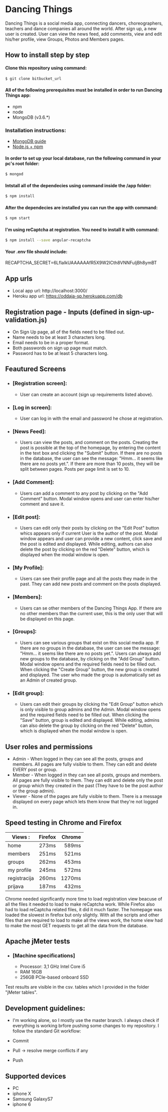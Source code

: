 # Dancing Things

Dancing Things is a social media app, connecting dancers, choreographers, teachers and dance companies all around the world. After sign up, a new user is created. User can view the news feed, add comments, view and edit his/her profile, view Groups, Photos and Members pages.

## How to install step by step
#### Clone this repository using command: 

```bash
$ git clone bitbucket_url
```

#### All of the following prerequisites must be installed in order to run Dancing Things app:
* npm
* node
* MongoDB (v3.6.*)
### Installation instructions:
* [MongoDB guide](https://docs.mongodb.com/manual/installation/)
* [Node.js + npm](https://nodejs.org/en/download/)
#### In order to set up your local database, run the following command in your pc's root folder: 

```bash
$ mongod
```

#### Intstall all of the dependecies using command inside the /app folder: 

```bash
$ npm install
```

#### After the dependecies are installed you can run the app  with command:
```bash
$ npm start
```
#### I'm using reCaptcha at registration. You need to install it with command:
```bash
$ npm install --save angular-recaptcha
```
#### Your .env file should include:

RECAPTCHA_SECRET=6LflaIkUAAAAAAfR5X9W2ICth8VNNFuljBh8ymBT


## App urls
* Local app url: http://localhost:3000/
* Heroku app url: https://oddaja-sp.herokuapp.com/db

## Registration page - Inputs (defined in sign-up-validation.js)
* On Sign Up page, all of the fields need to be filled out. 
* Name needs to be at least 3 characters long.
* Email needs to be in a proper format.
* Both passwords on sign up page must match.
* Password has to be at least 5 characters long.

## Feautured Screens

* ### [Registration screen]:
	* User can create an account (sign up requirements listed above).

* ### [Log in screen]:
	* User can log in with the email and password he chose at registration.
	
* ### [News Feed]:
	* Users can view the posts, and comment on the posts. Creating the post is possible at the top of the homepage, by entering the content in the text box and clicking the "Submit" button. If there are no posts in the database, the user can see the message: "Hmm... it seems like there are no posts yet.". 
	If there are more than 10 posts, they will be split between pages. Posts per page limit is set to 10. 

* ### [Add Comment]:
	* Users can add a comment to any post by clicking on the "Add Comment" button. Modal window opens and user can enter his/her comment and save it.

* ### [Edit post]:
	* Users can edit only their posts by clicking on the "Edit Post" button whics appears only if current User is the author of the post. Modal window appears and user can provide a new content, click save and the post is edited and displayed. While editing, authors can also delete the post by clicking on the red "Delete" button, which is displayed when the modal window is open.
	
* ### [My Profile]:
	* Users can see their profile page and all the posts they made in the past. They can add new posts and comment on the posts displayed. 
	
* ### [Members]:
	* Users can se other members of the Dancing Things App. If there are no other members than the current user, this is the only user that will be displayed on this page. 

* ### [Groups]:
	* Users can see various groups that exist on this social media app. If there are no groups in the database, the user can see the message: "Hmm... it seems like there are no posts yet.". Users can always add new groups to the database, by clicking on the "Add Group" button. Modal window opens and the required fields need to be filled out. When clicking the "Create Group" button, the new group is created and displayed. The user who made the group is automatically set as an Admin of created group. 

* ### [Edit group]:
	* Users can edit their groups by clicking the "Edit Group" button which is only visible to group admins and the Admin. Modal window opens and the required fields need to be filled out. When clicking the "Save" button, group is edited and displayed. While editing, admins can also delete the group by clicking on the red "Delete" button, which is displayed when the modal window is open.

## User roles and permissions
* Admin - When logged in they can see all the posts, groups and members. All pages are fully visible to them. They can edit and delete EVERY post or group.
* Member - When logged in they can see all posts, groups and members. All pages are fully visible to them. They can edit and delete only the post or group which they created in the past (They have to be the post author or the group admin).
* Viewer - None of the pages are fully visible to them. There is a message displayed on every page which lets them know that they're not logged in. 


## Speed testing in Chrome and Firefox

| Views :                        |     Firefox   |  Chrome |
| -------------------------------|:-------------:| -------:|
| home                           | 273ms         |  589ms  |
| members                        | 251ms         |   521ms |
| groups                         | 262ms         |  453ms  |
| my profile                     | 245ms         |   572ms |
| registracija                   | 260ms         |  1270ms |
| prijava                        | 187ms         |   432ms |

Chrome needed significantly more time to load registration view beacuse of all the files it needed to load to make reCaptcha work. While Firefox also had to load reCaptcha related files, it did it much faster. The homepage was loaded the slowest in firefox but only slightly. With all the scripts and other files that are required to load to make all the views work, the home view had to make the most GET requests to get all the data from the database.

## Apache jMeter tests
* ### [Machine specifications]
	* Processor: 3,1 GHz Intel Core i5
	* RAM 16GB
	* 256GB PCIe-based onboard SSD

Test results are visible in the csv. tables which I provided in the folder "jMeter tables".

## Development guidelines:

* I'm working alone, so I mostly use the master branch. I always check if everything is working brfore pushing some changes to my repository. I follow the standard Git workflow:

* Commit
* Pull -> resolve merge conflicts if any
* Push

## Supported devices
* PC
* iphone X
* Samsung GalaxyS7
* iphone 6
	
